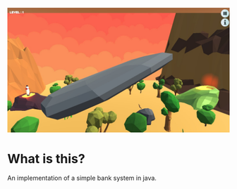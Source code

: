 ![alt text](https://github.com/alaeimo/Broject_Boost/blob/master/demo.png)

# What is this?

An implementation of a simple bank system in java.
